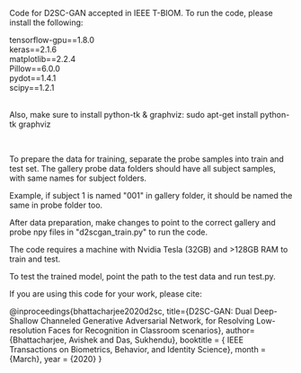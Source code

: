 Code for D2SC-GAN accepted in IEEE T-BIOM.
To run the code, please install the following:

tensorflow-gpu==1.8.0
</br>
keras==2.1.6
</br>
matplotlib==2.2.4
</br>
Pillow==6.0.0
</br>
pydot==1.4.1
</br>
scipy==1.2.1
</br>
</br>

Also, make sure to install python-tk & graphviz: sudo apt-get install python-tk graphviz

</br>

To prepare the data for training, separate the probe samples into train and test set.
The gallery probe data folders should have all subject samples, with same names for subject folders.

Example, if subject 1 is named "001" in gallery folder, it should be named the same in probe folder too.

After data preparation, make changes to point to the correct gallery and probe npy files in "d2scgan_train.py" to run the code.

The code requires a machine with Nvidia Tesla (32GB) and >128GB RAM to train and test.

To test the trained model, point the path to the test data and run test.py.

If you are using this code for your work, please cite:

@inproceedings{bhattacharjee2020d2sc,
title={D2SC-GAN: Dual Deep-Shallow Channeled Generative Adversarial Network, for Resolving Low-resolution Faces for Recognition in Classroom scenarios},
author={Bhattacharjee, Avishek and Das, Sukhendu},
booktitle = { IEEE Transactions on Biometrics, Behavior, and Identity Science},
month = {March},
year = {2020}
}
